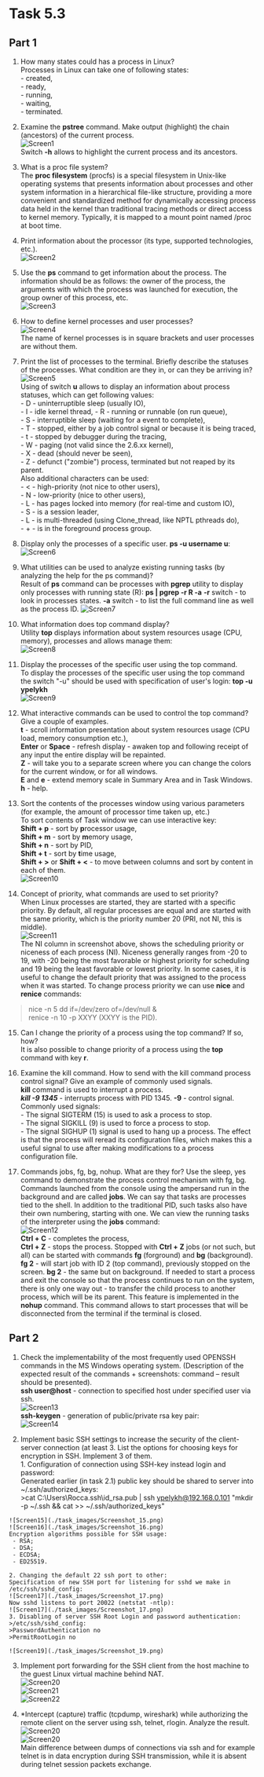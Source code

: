 # Task 5.3  

##  Part 1  
  1. How many states could has a process in Linux?  
  Processes in Linux can take one of following states:  
    - created,  
    - ready,  
    - running,  
    - waiting,  
    - terminated.  

  2. Examine the **pstree** command. Make output (highlight) the chain (ancestors) of the current process.  
  ![Screen1](./task_images/Screenshot_1.png)  
  Switch **-h** allows to highlight the current process and its ancestors.  

  3. What is a proc file system?  
  The **proc filesystem** (procfs) is a special filesystem in Unix-like operating systems that presents information about processes and other system information in a hierarchical file-like structure, providing a more convenient and standardized method for dynamically accessing process data held in the kernel than traditional tracing methods or direct access to kernel memory. Typically, it is mapped to a mount point named /proc at boot time.  

  4. Print information about the processor (its type, supported technologies, etc.).  
  ![Screen2](./task_images/Screenshot_2.png)  

  5. Use the **ps** command to get information about the process. The information should be as follows: the owner of the process, the arguments with which the process was launched for execution, the group owner of this process, etc.  
  ![Screen3](./task_images/Screenshot_3.png)  

  6. How to define kernel processes and user processes?  
  ![Screen4](./task_images/Screenshot_4.png)  
  The name of kernel processes is in square brackets and user processes are without them.  

  7. Print the list of processes to the terminal. Briefly describe the statuses of the processes. What condition are they in, or can they be arriving in?  
  ![Screen5](./task_images/Screenshot_5.png)  
  Using of switch **u** allows to display an information about process statuses, which can get following values:  
    - D - uninterruptible sleep (usually IO),  
    - I - idle kernel thread,
    - R - running or runnable (on run queue),  
    - S - interruptible sleep (waiting for a event to complete),  
    - T - stopped, either by a job control signal or because it is being traced,  
    - t - stopped by debugger during the tracing,  
    - W - paging (not valid since the 2.6.xx kernel),  
    - X - dead (should never be seen),  
    - Z - defunct ("zombie") process, terminated but not reaped by its parent.  
  Also additional characters can be used:  
    - < - high-priority (not nice to other users),  
    - N - low-priority (nice to other users),  
    - L - has pages locked into memory (for real-time and custom IO),  
    - S - is a session leader,  
    - L - is multi-threaded (using Clone_thread, like NPTL pthreads do),  
    - + - is in the foreground process group.

  8. Display only the processes of a specific user.
  **ps -u username u**:  
  ![Screen6](./task_images/Screenshot_6.png)  

  9. What utilities can be used to analyze existing running tasks (by analyzing the help for the ps command)?  
  Result of **ps** command can be processes with **pgrep** utility to display only processes with running state (R):  **ps | pgrep -r R -a**
  **-r** switch - to look in processes states.
  **-a** switch - to list the full command line as well as the process ID.
  ![Screen7](./task_images/Screenshot_7.png)  

  10. What information does top command display?  
  Utility **top** displays information about system resources usage (CPU, memory), processes and allows manage them:  
  ![Screen8](./task_images/Screenshot_8.png)  

  12. Display the processes of the specific user using the top command.  
  To display the processes of the specific user using the top command the switch "-u" should be used with specification of user's login:  **top -u ypelykh**  
  ![Screen9](./task_images/Screenshot_9.png)  

  12. What interactive commands can be used to control the top command? Give a couple of examples.  
  **t** - scroll information presentation about system resources usage (CPU load, memory consumption etc.),  
  **Enter** or **Space** - refresh display -  awaken top and following receipt of any input the entire display will be repainted.  
  **Z** - will  take you to a separate screen where you can change the colors for the current window, or for all windows.  
  **E** and **e** - extend memory scale in Summary Area and in Task Windows.  
  **h** - help.  

  13. Sort the contents of the processes window using various parameters (for example, the amount of processor time taken up, etc.)  
  To sort contents of Task window we can use interactive key:  
  **Shift + p** - sort by **p**rocessor usage,  
  **Shift + m** - sort by **m**emory usage,  
  **Shift + n** - sort by PID,  
  **Shift + t** - sort by **t**ime usage,  
  **Shift + >** or **Shift + <** - to move between columns and sort by content in each of them.  
  ![Screen10](./task_images/Screenshot_10.png)  

  14. Concept of priority, what commands are used to set priority?  
  When Linux processes are started, they are started with a specific priority. By default, all regular processes are equal and are started with the same priority, which is the priority number 20 (PRI, not NI, this is middle).  
  ![Screen11](./task_images/Screenshot_11.png)  
  The NI column in screenshot above, shows the scheduling priority or niceness of each process (NI). Niceness generally ranges from -20 to 19, with -20 being the most favorable or highest priority for scheduling and 19 being the least favorable or lowest priority. In some cases, it is useful to change the default priority that was assigned to the process when it was started. To change process priority we can use **nice** and **renice** commands:  
  > nice -n 5 dd if=/dev/zero of=/dev/null &  
  > renice -n 10 -p XXYY (XXYY is the PID).  

  15. Can I change the priority of a process using the top command? If so, how?  
  It is also possible to change priority of a process using the **top** command with key **r**.  

  16. Examine the kill command. How to send with the kill command process control signal? Give an example of commonly used signals.  
  **kill** command is used to interrupt a process.  
  _**kill -9 1345**_ - interrupts process with PID 1345. **-9** - control signal.  
  Commonly used signals:  
    - The signal SIGTERM (15) is used to ask a process to stop.  
    - The signal SIGKILL (9) is used to force a process to stop.  
    - The signal SIGHUP (1) signal is used to hang up a process. The effect is that the process will reread its configuration files, which makes this a useful signal to use after making modifications to a process configuration file.  

  17. Commands jobs, fg, bg, nohup. What are they for? Use the sleep, yes command to demonstrate the process control mechanism with fg, bg.  
  Commands launched from the console using the ampersand run in the background and are called **jobs**. We can say that tasks are processes tied to the shell. In addition to the traditional PID, such tasks also have their own numbering, starting with one. We can view the running tasks of the interpreter using the **jobs** command:  
  ![Screen12](./task_images/Screenshot_12.png)  
  **Ctrl + C** - completes the process,  
  **Ctrl + Z** - stops the process.
  Stopped with **Ctrl + Z** jobs (or not such, but all) can be started with commands **fg** (forground) and **bg** (background). **fg 2** - will start job with ID 2 (top command), previously stopped on the screen. **bg 2** - the same but on background.
  If needed to start a process and exit the console so that the process continues to run on the system, there is only one way out - to transfer the child process to another process, which will be its parent. This feature is implemented in the **nohup** command. This command allows to start processes that will be disconnected from the terminal if the terminal is closed.

## Part 2
  1. Check the implementability of the most frequently used OPENSSH commands in the MS Windows operating system. (Description of the expected result of the commands + screenshots: command – result should be presented).  
  **ssh user@host** - connection to specified host under specified user via ssh.  
  ![Screen13](./task_images/Screenshot_13.png)  
  **ssh-keygen** - generation of public/private rsa key pair:  
  ![Screen14](./task_images/Screenshot_14.png)  

  2. Implement basic SSH settings to increase the security of the client-server connection (at least 3. List the options for choosing keys for encryption in SSH. Implement 3 of them.  
    1. Configuration of connection using SSH-key instead login and password:  
    Generated earlier (in task 2.1) public key should be shared to server into ~/.ssh/authorized_keys:  
    >cat C:\Users\Rocca\.ssh\id_rsa.pub | ssh ypelykh@192.168.0.101 "mkdir -p ~/.ssh && cat >> ~/.ssh/authorized_keys"

    ![Screen15](./task_images/Screenshot_15.png)  
    ![Screen16](./task_images/Screenshot_16.png)  
    Encryption algorithms possible for SSH usage:  
     - RSA;  
     - DSA;  
     - ECDSA;  
     - ED25519.       

    2. Changing the default 22 ssh port to other:  
    Specification of new SSH port for listening for sshd we make in /etc/ssh/sshd_config:  
    ![Screen17](./task_images/Screenshot_17.png)  
    Now sshd listens to port 20022 (netstat -ntlp):  
    ![Screen17](./task_images/Screenshot_17.png)  
    3. Disabling of server SSH Root Login and password authentication:  
    >/etc/ssh/sshd_config:  
    >PasswordAuthentication no  
    >PermitRootLogin no  

    ![Screen19](./task_images/Screenshot_19.png)  

  3. Implement port forwarding for the SSH client from the host machine to the guest Linux virtual machine behind NAT.  
  ![Screen20](./task_images/Screenshot_20.png)  
  ![Screen21](./task_images/Screenshot_21.png)  
  ![Screen22](./task_images/Screenshot_22.png)  

  4. *Intercept (capture) traffic (tcpdump, wireshark) while authorizing the remote client on the server using ssh, telnet, rlogin. Analyze the result.  
  ![Screen20](./task_images/Screenshot_23.png)  
  ![Screen20](./task_images/Screenshot_24.png)  
  Main difference between dumps of connections via ssh and for example telnet is in data encryption during SSH transmission, while it is absent during telnet session packets exchange.
